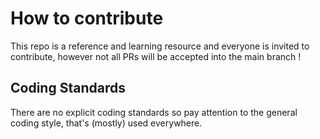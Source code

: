# How to contribute

This repo is a reference and learning resource and everyone is invited to contribute, however not all PRs will be accepted into the main branch !

## Coding Standards

There are no explicit coding standards so pay attention to the general coding style, that's (mostly) used everywhere.
